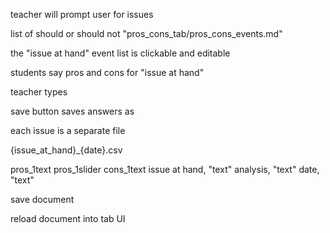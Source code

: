 teacher will prompt user for issues 

list of should or should not
"pros_cons_tab/pros_cons_events.md"

the "issue at hand" event list is clickable and editable

students say pros and cons for "issue at hand"

teacher types


save button saves answers as 

each issue is a separate file

{issue_at_hand}_{date}.csv 


pros_1text
pros_1slider
cons_1text
issue at hand, "text"
analysis, "text"
date, "text"

save document

reload document into tab UI


